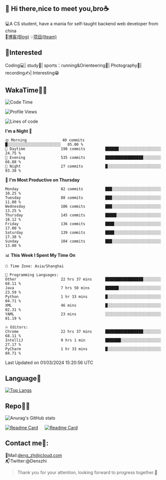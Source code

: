 👋 Hi there,nice to meet you,bro☕
---
💻A CS student, have a mania for self-taught backend web developer from china   
📌[博客(Blog)](https://github.com/HealUP/MyBlog)
💡[项目(Iteam)](https://healup.github.io/)

 <!-- waka-box start -->
 <!-- waka-box end -->
 
🧲**Interested**
--
Coding💻| study📖| sports：running&Orienteering🏃‍| Photography📸| recording✍️| Interesting😁

WakaTime👨‍💻
---
<!--START_SECTION:waka-->
![Code Time](http://img.shields.io/badge/Code%20Time-726%20hrs%2035%20mins-blue)

![Profile Views](http://img.shields.io/badge/Profile%20Views-5-blue)

![Lines of code](https://img.shields.io/badge/From%20Hello%20World%20I%27ve%20Written-205.0%20thousand%20lines%20of%20code-blue)

**I'm a Night 🦉** 

```text
🌞 Morning                40 commits          █░░░░░░░░░░░░░░░░░░░░░░░░   05.00 % 
🌆 Daytime                198 commits         ██████░░░░░░░░░░░░░░░░░░░   24.75 % 
🌃 Evening                535 commits         █████████████████░░░░░░░░   66.88 % 
🌙 Night                  27 commits          █░░░░░░░░░░░░░░░░░░░░░░░░   03.38 % 
```
📅 **I'm Most Productive on Thursday** 

```text
Monday                   82 commits          ███░░░░░░░░░░░░░░░░░░░░░░   10.25 % 
Tuesday                  88 commits          ███░░░░░░░░░░░░░░░░░░░░░░   11.00 % 
Wednesday                106 commits         ███░░░░░░░░░░░░░░░░░░░░░░   13.25 % 
Thursday                 145 commits         █████░░░░░░░░░░░░░░░░░░░░   18.12 % 
Friday                   136 commits         ████░░░░░░░░░░░░░░░░░░░░░   17.00 % 
Saturday                 139 commits         ████░░░░░░░░░░░░░░░░░░░░░   17.38 % 
Sunday                   104 commits         ███░░░░░░░░░░░░░░░░░░░░░░   13.00 % 
```


📊 **This Week I Spent My Time On** 

```text
🕑︎ Time Zone: Asia/Shanghai

💬 Programming Languages: 
Other                    22 hrs 37 mins      █████████████████░░░░░░░░   68.11 % 
Java                     7 hrs 50 mins       ██████░░░░░░░░░░░░░░░░░░░   23.59 % 
Python                   1 hr 33 mins        █░░░░░░░░░░░░░░░░░░░░░░░░   04.71 % 
XML                      46 mins             █░░░░░░░░░░░░░░░░░░░░░░░░   02.31 % 
YAML                     23 mins             ░░░░░░░░░░░░░░░░░░░░░░░░░   01.19 % 

🔥 Editors: 
Chrome                   22 hrs 37 mins      █████████████████░░░░░░░░   68.11 % 
IntelliJ                 9 hrs 1 min         ███████░░░░░░░░░░░░░░░░░░   27.17 % 
PyCharm                  1 hr 33 mins        █░░░░░░░░░░░░░░░░░░░░░░░░   04.71 % 
```


 Last Updated on 01/03/2024 15:20:56 UTC
<!--END_SECTION:waka-->

Language🚀
---
[![Top Langs](https://github-readme-stats.vercel.app/api/top-langs/?username=HealUP&layout=compact&hide_border=true)](https://github.com/HealUP)

Repo🧑‍💻
---
![Anurag's GitHub stats](https://github-readme-stats.vercel.app/api?username=HealUP&count_private=true&show_icons=true&theme=gruvbox&hide_border=true) 

[![Readme Card](https://github-readme-stats.vercel.app/api/pin/?username=HealUP&repo=InternetEy&theme=transparent)](https://github.com/HealUP/InternetEy) &emsp;
[![Readme Card](https://github-readme-stats.vercel.app/api/pin/?username=HealUP&repo=CampusExperience&theme=transparent)](https://github.com/HealUP/CampusExperience)


Contact me📱:
---
📮Mail:deng_zh@icloud.com  
📬Twitter:@Denszhi  

> Thank you for your attention, looking forward to progress together.🎉
